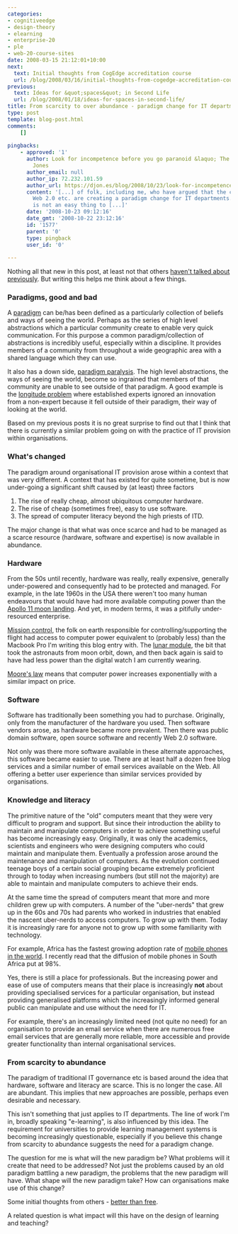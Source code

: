 ```yaml
---
categories:
- cognitiveedge
- design-theory
- elearning
- enterprise-20
- ple
- web-20-course-sites
date: 2008-03-15 21:12:01+10:00
next:
  text: Initial thoughts from CogEdge accreditation course
  url: /blog/2008/03/16/initial-thoughts-from-cogedge-accreditation-course/
previous:
  text: Ideas for &quot;spaces&quot; in Second Life
  url: /blog/2008/01/18/ideas-for-spaces-in-second-life/
title: From scarcity to over abundance - paradigm change for IT departments (and others)
type: post
template: blog-post.html
comments:
    []
    
pingbacks:
    - approved: '1'
      author: Look for incompetence before you go paranoid &laquo; The Weblog of (a) David
        Jones
      author_email: null
      author_ip: 72.232.101.59
      author_url: https://djon.es/blog/2008/10/23/look-for-incompetence-before-you-go-paranoid/
      content: '[...] of folk, including me, who have argued that the changes behind PLEs,
        Web 2.0 etc. are creating a paradigm change for IT departments. A paradigm change
        is not an easy thing to [...]'
      date: '2008-10-23 09:12:16'
      date_gmt: '2008-10-22 23:12:16'
      id: '1577'
      parent: '0'
      type: pingback
      user_id: '0'
    
---
```

Nothing all that new in this post, at least not that others [haven't talked about previously](http://www.longtail.com/the_long_tail/2006/10/the_economics_o.html). But writing this helps me think about a few things.

### Paradigms, good and bad

A [paradigm](http://en.wikipedia.org/wiki/Paradigm) can be/has been defined as a particularly collection of beliefs and ways of seeing the world. Perhaps as the series of high level abstractions which a particular community create to enable very quick communication. For this purpose a common paradigm/collection of abstractions is incredibly useful, especially within a discipline. It provides members of a community from throughout a wide geographic area with a shared language which they can use.

It also has a down side, [paradigm paralysis](http://en.wikipedia.org/wiki/Paradigm#Paradigm_Paralysis). The high level abstractions, the ways of seeing the world, become so ingrained that members of that community are unable to see outside of that paradigm. A good example is the [longitude problem](http://www.nmm.ac.uk/server/show/conWebDoc.355) where established experts ignored an innovation from a non-expert because it fell outside of their paradigm, their way of looking at the world.

Based on my previous posts it is no great surprise to find out that I think that there is currently a similar problem going on with the practice of IT provision within organisations.

### What's changed

The paradigm around organisational IT provision arose within a context that was very different. A context that has existed for quite sometime, but is now under-going a significant shift caused by (at least) three factors

1. The rise of really cheap, almost ubiquitous computer hardware.
2. The rise of cheap (sometimes free), easy to use software.
3. The spread of computer literacy beyond the high priests of ITD.

The major change is that what was once scarce and had to be managed as a scarce resource (hardware, software and expertise) is now available in abundance.

### Hardware

From the 50s until recently, hardware was really, really expensive, generally under-powered and consequently had to be protected and managed. For example, in the late 1960s in the USA there weren't too many human endeavours that would have had more available computing power than the [Apollo 11 moon landing](http://www.abc.net.au/tv/guide/netw/200802/programs/ZY9091A001D11022008T212000.htm). And yet, in modern terms, it was a pitifully under-resourced enterprise.

[Mission control](http://flickr.com/photos/pandaposse/2176676297/), the folk on earth responsible for controlling/supporting the flight had access to computer power equivalent to (probably less) than the Macbook Pro I'm writing this blog entry with. The [lunar module](http://flickr.com/photos/shinythings/153752411/), the bit that took the astronauts from moon orbit, down, and then back again is said to have had less power than the digital watch I am currently wearing.

[Moore's law](http://en.wikipedia.org/wiki/Moore%27s_law) means that computer power increases exponentially with a similar impact on price.

### Software

Software has traditionally been something you had to purchase. Originally, only from the manufacturer of the hardware you used. Then software vendors arose, as hardware became more prevalent. Then there was public domain software, open source software and recently Web 2.0 software.

Not only was there more software available in these alternate approaches, this software became easier to use. There are at least half a dozen free blog services and a similar number of email services available on the Web. All offering a better user experience than similar services provided by organisations.

### Knowledge and literacy

The primitive nature of the "old" computers meant that they were very difficult to program and support. But since their introduction the ability to maintain and manipulate computers in order to achieve something useful has become increasingly easy. Originally, it was only the academics, scientists and engineers who were designing computers who could maintain and manipulate them. Eventually a profession arose around the maintenance and manipulation of computers. As the evolution continued teenage boys of a certain social grouping became extremely proficient through to today when increasing numbers (but still not the majority) are able to maintain and manipulate computers to achieve their ends.

At the same time the spread of computers meant that more and more children grew up with computers. A number of the "uber-nerds" that grew up in the 60s and 70s had parents who worked in industries that enabled the nascent uber-nerds to access computers. To grow up with them. Today it is increasingly rare for anyone not to grow up with some familiarity with technology.

For example, Africa has the fastest growing adoption rate of [mobile phones in the world](http://en.wikipedia.org/wiki/Mobile_phone). I recently read that the diffusion of mobile phones in South Africa put at 98%.

Yes, there is still a place for professionals. But the increasing power and ease of use of computers means that their place is increasingly **not** about providing specialised services for a particular organisation, but instead providing generalised platforms which the increasingly informed general public can manipulate and use without the need for IT.

For example, there's an increasingly limited need (not quite no need) for an organisation to provide an email service when there are numerous free email services that are generally more reliable, more accessible and provide greater functionality than internal organisational services.

### From scarcity to abundance

The paradigm of traditional IT governance etc is based around the idea that hardware, software and literacy are scarce. This is no longer the case. All are abundant. This implies that new approaches are possible, perhaps even desirable and necessary.

This isn't something that just applies to IT departments. The line of work I'm in, broadly speaking "e-learning", is also influenced by this idea. The requirement for universities to provide learning management systems is becoming increasingly questionable, especially if you believe this change from scarcity to abundance suggests the need for a paradigm change.

The question for me is what will the new paradigm be? What problems will it create that need to be addressed? Not just the problems caused by an old paradigm battling a new paradigm, the problems that the new paradigm will have. What shape will the new paradigm take? How can organisations make use of this change?

Some initial thoughts from others - [better than free](http://www.kk.org/thetechnium/archives/2008/01/better_than_fre.php).

A related question is what impact will this have on the design of learning and teaching?